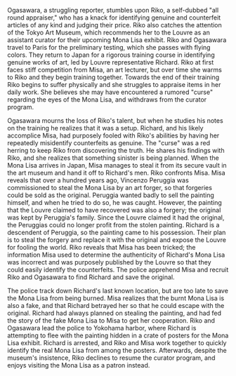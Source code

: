 <!-- All-Round Appraiser Q: The Eyes of Mona Lisa (2014) -->

Ogasawara, a struggling reporter, stumbles upon Riko, a self-dubbed "all round appraiser," who has a knack for identifying genuine and counterfeit articles of any kind and judging their price. Riko also catches the attention of the Tokyo Art Museum, which recommends her to the Louvre as an assistant curator for their upcoming Mona Lisa exhibit. Riko and Ogasawara travel to Paris for the preliminary testing, which she passes with flying colors. They return to Japan for a rigorous training course in identifying genuine works of art, led by Louvre representative Richard. Riko at first faces stiff competition from Misa, an art lecturer, but over time she warms to Riko and they begin training together. Towards the end of their training Riko begins to suffer physically and she struggles to appraise items in her daily work. She believes she may have encountered a rumored "curse" regarding the eyes of the Mona Lisa, and withdraws from the curator program.

Ogasawara mourns the loss of Riko's talent, but when he studies his notes on the training he realizes that it was a setup. Richard, and his likely accomplice Misa, had purposely fooled with Riko's abilities by having her repeatedly misidentify counterfeits as genuine. The "curse" was a red herring to keep Riko from discovering the truth. He shares his findings with Riko, and she realizes that something sinister is being planned. When the Mona Lisa arrives in Japan, Misa manages to steal it from its secure vault in the art museum and hand it off to Richard's men. Riko confronts Misa. Misa reveals that over a hundred years ago, Vincenzo Peruggia was commissioned to steal the Mona Lisa by an art forger, so that forgeries could be sold as the original. Peruggia wanted badly to sell the painting himself, and when he tried to do so, he was caught. However, the painting that the Louvre claimed to have recovered was also a forgery; the original was kept by Peruggia's family. Since the Louvre claimed it had the original, the Peruggias could no longer profit from the stolen painting. Richard is a descendent of Peruggia, so the painting came to his possession. Their plan is to steal the forgery and replace it with the original and expose the Louvre for fooling the world. Riko reveals that Misa has been tricked; the information Misa used to determine the authenticity of Richard's Mona Lisa was incorrect and was purposely published by the Louvre so that they could easily identify the counterfeits. The police apprehend Misa and recruit Riko and Ogasawara to find Richard and save the original.

The police track down Richard's last known location, but are too late to save the Mona Lisa from being burned. Misa realizes that the burnt Mona Lisa is also a fake, and that Richard betrayed her so that he could escape with the original. Richard had always planned on stealing the painting, and had fed the story of the fake Mona Lisa to Misa to get her cooperation. Riko and Ogasawara lead the police to Yokohama harbor, where Richard is attempting to flee with the painting hidden in a crate of posters for the Mona Lisa exhibit. Richard is arrested, and Riko and Misa work together to quickly identify the real Mona Lisa from among the posters. Afterwards, despite the museum's insistence, Riko declines to resume the curator program, and enjoys visiting the Mona Lisa as a patron instead.